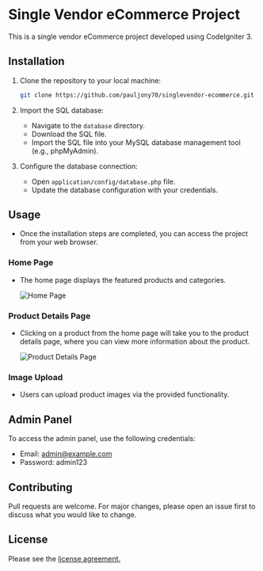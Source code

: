 # Single Vendor eCommerce Project

This is a single vendor eCommerce project developed using CodeIgniter 3.

## Installation

1. Clone the repository to your local machine:

    ```bash
    git clone https://github.com/pauljony70/singlevendor-ecommerce.git
    ```

2. Import the SQL database:
   
    - Navigate to the `database` directory.
    - Download the SQL file.
    - Import the SQL file into your MySQL database management tool (e.g., phpMyAdmin).

3. Configure the database connection:

    - Open `application/config/database.php` file.
    - Update the database configuration with your credentials.

## Usage

- Once the installation steps are completed, you can access the project from your web browser.

### Home Page

- The home page displays the featured products and categories.

    ![Home Page](assets/screenshots/screencapture-localhost-singlevendor-ecommerce-2024-04-16-20_34_13.png)

### Product Details Page

- Clicking on a product from the home page will take you to the product details page, where you can view more information about the product.

    ![Product Details Page](assets/screenshots/screencapture-localhost-singlevendor-ecommerce-productdetail-Sand-Hues-Viscose-Set-7-2024-04-16-20_35_27.png)

### Image Upload

- Users can upload product images via the provided functionality.

## Admin Panel

To access the admin panel, use the following credentials:

- Email: admin@example.com
- Password: admin123

## Contributing

Pull requests are welcome. For major changes, please open an issue first to discuss what you would like to change.

## License

Please see the [license agreement.](https://github.com/bcit-ci/CodeIgniter/blob/develop/user_guide_src/source/license.rst)
